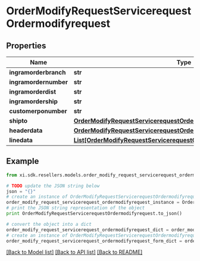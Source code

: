 # OrderModifyRequestServicerequestOrdermodifyrequest


## Properties

Name | Type | Description | Notes
------------ | ------------- | ------------- | -------------
**ingramorderbranch** | **str** |  | [optional] 
**ingramordernumber** | **str** |  | [optional] 
**ingramorderdist** | **str** |  | [optional] 
**ingramordership** | **str** |  | [optional] 
**customerponumber** | **str** |  | [optional] 
**shipto** | [**OrderModifyRequestServicerequestOrdermodifyrequestShipto**](OrderModifyRequestServicerequestOrdermodifyrequestShipto.md) |  | [optional] 
**headerdata** | [**OrderModifyRequestServicerequestOrdermodifyrequestHeaderdata**](OrderModifyRequestServicerequestOrdermodifyrequestHeaderdata.md) |  | [optional] 
**linedata** | [**List[OrderModifyRequestServicerequestOrdermodifyrequestLinedataInner]**](OrderModifyRequestServicerequestOrdermodifyrequestLinedataInner.md) |  | [optional] 

## Example

```python
from xi.sdk.resellers.models.order_modify_request_servicerequest_ordermodifyrequest import OrderModifyRequestServicerequestOrdermodifyrequest

# TODO update the JSON string below
json = "{}"
# create an instance of OrderModifyRequestServicerequestOrdermodifyrequest from a JSON string
order_modify_request_servicerequest_ordermodifyrequest_instance = OrderModifyRequestServicerequestOrdermodifyrequest.from_json(json)
# print the JSON string representation of the object
print OrderModifyRequestServicerequestOrdermodifyrequest.to_json()

# convert the object into a dict
order_modify_request_servicerequest_ordermodifyrequest_dict = order_modify_request_servicerequest_ordermodifyrequest_instance.to_dict()
# create an instance of OrderModifyRequestServicerequestOrdermodifyrequest from a dict
order_modify_request_servicerequest_ordermodifyrequest_form_dict = order_modify_request_servicerequest_ordermodifyrequest.from_dict(order_modify_request_servicerequest_ordermodifyrequest_dict)
```
[[Back to Model list]](../README.md#documentation-for-models) [[Back to API list]](../README.md#documentation-for-api-endpoints) [[Back to README]](../README.md)


